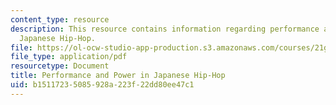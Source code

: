 ```yaml
---
content_type: resource
description: This resource contains information regarding performance and power in
  Japanese Hip-Hop.
file: https://ol-ocw-studio-app-production.s3.amazonaws.com/courses/21g-035-topics-in-culture-and-globalization-fall-2003/b15117235085928a223f22dd80ee47c1_MIT21G_035F03_l07.pdf
file_type: application/pdf
resourcetype: Document
title: Performance and Power in Japanese Hip-Hop
uid: b1511723-5085-928a-223f-22dd80ee47c1
---
```

